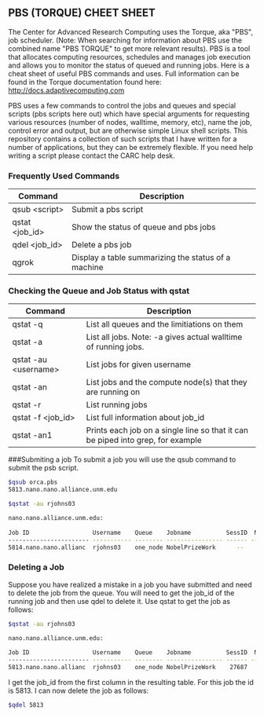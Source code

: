 ## PBS (TORQUE) CHEET SHEET

The Center for Advanced Research Computing uses the Torque, aka "PBS", job scheduler. (Note: When searching for information about PBS use the combined name "PBS TORQUE" to get more relevant results). PBS is a tool that allocates computing resources, schedules and manages job execution and allows you to monitor the status of queued and running jobs. Here is a cheat sheet of useful PBS commands and uses. Full information can be found in the Torque documentation found here: http://docs.adaptivecomputing.com

PBS uses a few commands to control the jobs and queues and special scripts (pbs scripts here out) which have special arguments for requesting various resources (number of nodes, walltime, memory, etc), name the job, control error and output, but are otherwise simple Linux shell scripts. This repository contains a collection of such scripts that I have written for a number of applications, but they can be extremely flexible. If you need help writing a script please contact the CARC help desk. 

 

### Frequently Used Commands 
Command	  	   | Description
-------------------|----------------- 
qsub \<script\>      |  Submit a pbs script
qstat \<job_id\>     |  Show the status of queue and pbs jobs
qdel \<job_id\>	   |  Delete a pbs job
qgrok              |  Display a table summarizing the status of a machine



### Checking the Queue and Job Status with qstat
Command	  	      | Description
----------------------|----------------- 
qstat -q              |   List all queues and the limitiations on them
qstat -a	      |   List all jobs. Note: -a gives actual walltime of running jobs.
qstat -au \<username\>  |   List jobs for given username 
qstat -an            |   List jobs and the compute node(s) that they are running on 
qstat -r	      |   List running jobs
qstat -f \<job_id\>     |   List full information about job_id
qstat -an1             | Prints each job on a single line so that it can be piped into grep, for example

###Submiting a job
To submit a job you will use the qsub command to submit the psb script. 

```bash
$qsub orca.pbs
5813.nano.nano.alliance.unm.edu

$qstat -au rjohns03

nano.nano.alliance.unm.edu:
                                                                                  Req'd    Req'd       Elap
Job ID                  Username    Queue    Jobname          SessID  NDS   TSK   Memory   Time    S   Time
----------------------- ----------- -------- ---------------- ------ ----- ------ ------ --------- - ---------
5814.nano.nano.allianc  rjohns03    one_node NobelPrizeWork      --      1      4    --   01:00:00 Q       --
```




### Deleting a Job
Suppose you have realized a mistake in a job you have submitted and need to delete the job from the queue. You will need to get the job_id of the running job and then use qdel to delete it. Use qstat to get the job as follows: 

```bash
$qstat -au rjohns03

nano.nano.alliance.unm.edu:
                                                                                  Req'd    Req'd       Elap
Job ID                  Username    Queue    Jobname          SessID  NDS   TSK   Memory   Time    S   Time
----------------------- ----------- -------- ---------------- ------ ----- ------ ------ --------- - ---------
5813.nano.nano.allianc  rjohns03    one_node NobelPrizeWork    27687     1      4    --   01:00:00 R  00:00:07
```

I get the job_id from the first column in the resulting table. For this job the id is 5813. I can now delete the job as follows: 

```bash
$qdel 5813
```


